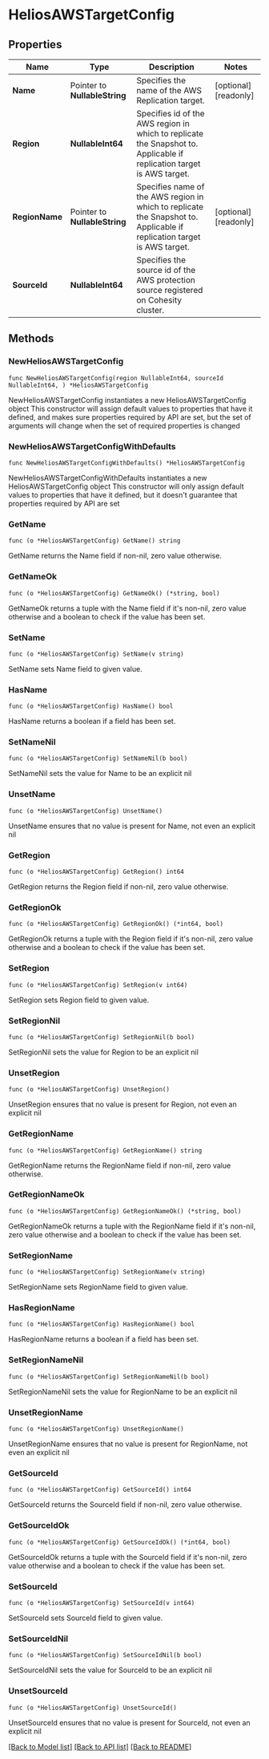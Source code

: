 # HeliosAWSTargetConfig

## Properties

Name | Type | Description | Notes
------------ | ------------- | ------------- | -------------
**Name** | Pointer to **NullableString** | Specifies the name of the AWS Replication target. | [optional] [readonly] 
**Region** | **NullableInt64** | Specifies id of the AWS region in which to replicate the Snapshot to. Applicable if replication target is AWS target. | 
**RegionName** | Pointer to **NullableString** | Specifies name of the AWS region in which to replicate the Snapshot to. Applicable if replication target is AWS target. | [optional] [readonly] 
**SourceId** | **NullableInt64** | Specifies the source id of the AWS protection source registered on Cohesity cluster. | 

## Methods

### NewHeliosAWSTargetConfig

`func NewHeliosAWSTargetConfig(region NullableInt64, sourceId NullableInt64, ) *HeliosAWSTargetConfig`

NewHeliosAWSTargetConfig instantiates a new HeliosAWSTargetConfig object
This constructor will assign default values to properties that have it defined,
and makes sure properties required by API are set, but the set of arguments
will change when the set of required properties is changed

### NewHeliosAWSTargetConfigWithDefaults

`func NewHeliosAWSTargetConfigWithDefaults() *HeliosAWSTargetConfig`

NewHeliosAWSTargetConfigWithDefaults instantiates a new HeliosAWSTargetConfig object
This constructor will only assign default values to properties that have it defined,
but it doesn't guarantee that properties required by API are set

### GetName

`func (o *HeliosAWSTargetConfig) GetName() string`

GetName returns the Name field if non-nil, zero value otherwise.

### GetNameOk

`func (o *HeliosAWSTargetConfig) GetNameOk() (*string, bool)`

GetNameOk returns a tuple with the Name field if it's non-nil, zero value otherwise
and a boolean to check if the value has been set.

### SetName

`func (o *HeliosAWSTargetConfig) SetName(v string)`

SetName sets Name field to given value.

### HasName

`func (o *HeliosAWSTargetConfig) HasName() bool`

HasName returns a boolean if a field has been set.

### SetNameNil

`func (o *HeliosAWSTargetConfig) SetNameNil(b bool)`

 SetNameNil sets the value for Name to be an explicit nil

### UnsetName
`func (o *HeliosAWSTargetConfig) UnsetName()`

UnsetName ensures that no value is present for Name, not even an explicit nil
### GetRegion

`func (o *HeliosAWSTargetConfig) GetRegion() int64`

GetRegion returns the Region field if non-nil, zero value otherwise.

### GetRegionOk

`func (o *HeliosAWSTargetConfig) GetRegionOk() (*int64, bool)`

GetRegionOk returns a tuple with the Region field if it's non-nil, zero value otherwise
and a boolean to check if the value has been set.

### SetRegion

`func (o *HeliosAWSTargetConfig) SetRegion(v int64)`

SetRegion sets Region field to given value.


### SetRegionNil

`func (o *HeliosAWSTargetConfig) SetRegionNil(b bool)`

 SetRegionNil sets the value for Region to be an explicit nil

### UnsetRegion
`func (o *HeliosAWSTargetConfig) UnsetRegion()`

UnsetRegion ensures that no value is present for Region, not even an explicit nil
### GetRegionName

`func (o *HeliosAWSTargetConfig) GetRegionName() string`

GetRegionName returns the RegionName field if non-nil, zero value otherwise.

### GetRegionNameOk

`func (o *HeliosAWSTargetConfig) GetRegionNameOk() (*string, bool)`

GetRegionNameOk returns a tuple with the RegionName field if it's non-nil, zero value otherwise
and a boolean to check if the value has been set.

### SetRegionName

`func (o *HeliosAWSTargetConfig) SetRegionName(v string)`

SetRegionName sets RegionName field to given value.

### HasRegionName

`func (o *HeliosAWSTargetConfig) HasRegionName() bool`

HasRegionName returns a boolean if a field has been set.

### SetRegionNameNil

`func (o *HeliosAWSTargetConfig) SetRegionNameNil(b bool)`

 SetRegionNameNil sets the value for RegionName to be an explicit nil

### UnsetRegionName
`func (o *HeliosAWSTargetConfig) UnsetRegionName()`

UnsetRegionName ensures that no value is present for RegionName, not even an explicit nil
### GetSourceId

`func (o *HeliosAWSTargetConfig) GetSourceId() int64`

GetSourceId returns the SourceId field if non-nil, zero value otherwise.

### GetSourceIdOk

`func (o *HeliosAWSTargetConfig) GetSourceIdOk() (*int64, bool)`

GetSourceIdOk returns a tuple with the SourceId field if it's non-nil, zero value otherwise
and a boolean to check if the value has been set.

### SetSourceId

`func (o *HeliosAWSTargetConfig) SetSourceId(v int64)`

SetSourceId sets SourceId field to given value.


### SetSourceIdNil

`func (o *HeliosAWSTargetConfig) SetSourceIdNil(b bool)`

 SetSourceIdNil sets the value for SourceId to be an explicit nil

### UnsetSourceId
`func (o *HeliosAWSTargetConfig) UnsetSourceId()`

UnsetSourceId ensures that no value is present for SourceId, not even an explicit nil

[[Back to Model list]](../README.md#documentation-for-models) [[Back to API list]](../README.md#documentation-for-api-endpoints) [[Back to README]](../README.md)


